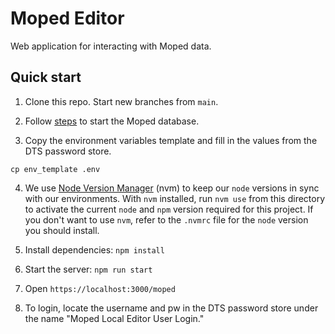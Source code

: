 # Moped Editor

Web application for interacting with Moped data.

## Quick start

1. Clone this repo. Start new branches from `main`.

2. Follow [steps](https://github.com/cityofaustin/atd-moped/tree/main/moped-database#readme) to start the Moped database.

3. Copy the environment variables template and fill in the values from the DTS password store.

```shell
cp env_template .env
```

4. We use [Node Version Manager](https://github.com/nvm-sh/nvm) (nvm) to keep our `node` versions in sync with our environments. With `nvm` installed, run `nvm use` from this directory to activate the current `node` and `npm` version required for this project. If you don't want to use `nvm`, refer to the `.nvmrc` file for the `node` version you should install.

5. Install dependencies: `npm install`

6. Start the server: `npm run start`

7. Open `https://localhost:3000/moped`

8. To login, locate the username and pw in the DTS password store under the name "Moped Local Editor User Login."
